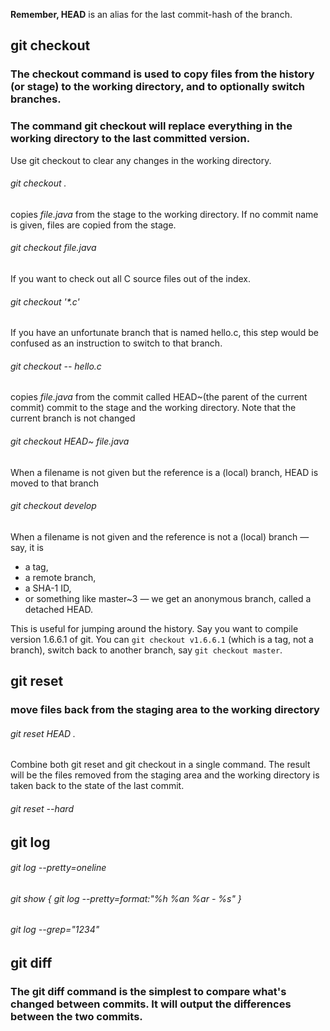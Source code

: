 __Remember, HEAD__ is an alias for the last commit-hash of the branch.

## git checkout

### The checkout command is used to copy files from the history (or stage) to the working directory, and to optionally switch branches.

###  The command __git checkout__ will replace everything in the working directory to the last committed version.

Use git checkout to clear any changes in the working directory.
###### git checkout .

copies _file.java_ from the stage to the working directory. If no commit name is given, files are copied from the stage.
###### git checkout file.java 

If you want to check out all C source files out of the index. 
###### git checkout '*.c' 


If you have an unfortunate branch that is named hello.c, this step would be confused as an instruction to switch to that branch.
###### git checkout -- hello.c 

copies _file.java_ from the commit called HEAD~(the parent of the current commit) commit to the stage and the working directory. Note that the current branch is not changed
###### git checkout HEAD~ file.java 

 When a filename is not given but the reference is a (local) branch, HEAD is moved to that branch
###### git checkout develop

When a filename is not given and the reference is not a (local) branch — say, it is 
 * a tag,
 * a remote branch, 
 * a SHA-1 ID, 
 * or something like master~3 — we get an anonymous branch, called a detached HEAD. 
 
 This is useful for jumping around the history. Say you want to compile version 1.6.6.1 of git. You can ```git checkout v1.6.6.1``` (which is a tag, not a branch), switch back to another branch, say ```git checkout master```.

## git reset

### move files back from the staging area to the working directory

###### git reset HEAD .

Combine both git reset and git checkout in a single command. The result will be the files removed from the staging area and the working directory is taken back to the state of the last commit.
###### git reset --hard 

## git log

###### git log --pretty=oneline

###### git show { git log --pretty=format:"%h %an %ar - %s" }

###### git log --grep="1234"

## git diff

### The git diff command is the simplest to compare what's changed between commits. It will output the differences between the two commits.


